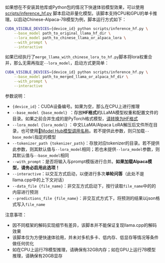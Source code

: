 如果想在不安装其他库或Python包的情况下快速体验模型效果，可以使用[scripts/inference_hf.py](https://github.com/ymcui/Chinese-LLaMA-Alpaca/blob/main/scripts/inference_hf.py) 脚本启动非量化模型。该脚本支持CPU和GPU的单卡推理。以启动Chinese-Alpaca-7B模型为例，脚本运行方式如下：

```bash
CUDA_VISIBLE_DEVICES={device_id} python scripts/inference_hf.py \
    --base_model path_to_original_llama_hf_dir \
    --lora_model path_to_chinese_llama_or_alpaca_lora \
    --with_prompt \
    --interactive
```

如果已经执行了`merge_llama_with_chinese_lora_to_hf.py`脚本将lora权重合并，那么无需再指定`--lora_model`，启动方式更简单：

```bash
CUDA_VISIBLE_DEVICES={device_id} python scripts/inference_hf.py \
    --base_model path_to_merged_llama_or_alpaca_hf_dir \
    --with_prompt \
    --interactive
```

参数说明：

* `{device_id}`：CUDA设备编号。如果为空，那么在CPU上进行推理
* `--base_model {base_model} `：存放**HF格式**的LLaMA模型权重和配置文件的目录。如果之前合并生成的是PyTorch格式模型，[请转换为HF格式](https://github.com/ymcui/Chinese-LLaMA-Alpaca/wiki/手动模型合并与转换#step-2-合并lora权重生成全量模型权重)
* `--lora_model {lora_model}` ：中文LLaMA/Alpaca LoRA解压后文件所在目录，也可使用[🤗Model Hub模型调用名称](https://github.com/ymcui/Chinese-LLaMA-Alpaca/tree/main#model-hub)。若不提供此参数，则只加载`--base_model`指定的模型
* `--tokenizer_path {tokenizer_path}`：存放对应tokenizer的目录。若不提供此参数，则其默认值与`--lora_model`相同；若也未提供`--lora_model`参数，则其默认值与`--base_model`相同
* `--with_prompt`：是否将输入与prompt模版进行合并。**如果加载Alpaca模型，请务必启用此选项！**
* `--interactive`：以交互方式启动，以便进行多次**单轮问答**（此处不是llama.cpp中的上下文对话）
* `--data_file {file_name}`：非交互方式启动下，按行读取`file_name`中的的内容进行预测
* `--predictions_file {file_name}`：非交互式方式下，将预测的结果以json格式写入`file_name`

注意事项：

- 因不同框架的解码实现细节有差异，该脚本并不能保证复现llama.cpp的解码效果
- 该脚本仅为方便快速体验用，并未对多机多卡、低内存、低显存等情况等条件做任何优化
- 如在CPU上运行7B模型推理，请确保有32GB内存；如在GPU上运行7B模型推理，请确保有20GB显存